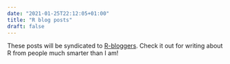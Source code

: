 ```yaml
---
date: "2021-01-25T22:12:05+01:00"
title: "R blog posts"
draft: false
---
```


These posts will be syndicated to [R-bloggers](https://r-bloggers.com). Check it out for writing about R from people much smarter than I am!